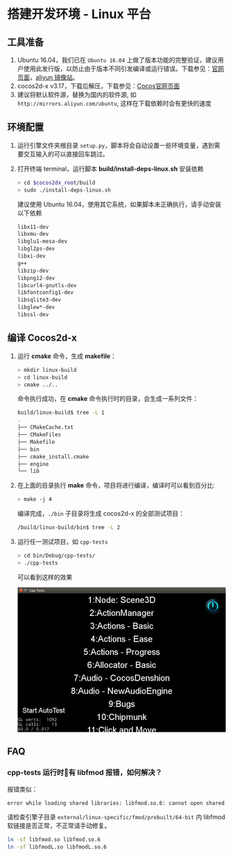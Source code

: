 # 搭建开发环境 - Linux 平台

## 工具准备

1. Ubuntu 16.04，我们已在 `Ubuntu 16.04` 上做了版本功能的完整验证，建议用户使用此发行版，以防止由于版本不同引发编译或运行错误。下载参见：[官网页面](https://www.ubuntu.com/download/desktop)，[aliyun 镜像站](https://mirrors.aliyun.com/ubuntu-releases/16.04/)。
1. cocos2d-x v3.17，下载后解压，下载参见：[Cocos官网页面](http://www.cocos.com/download)
1. 建议将默认软件源，替换为国内的软件源, 如`http://mirrors.aliyun.com/ubuntu`, 这样在下载依赖时会有更快的速度

## 环境配置

1. 运行引擎文件夹根目录 `setup.py`，脚本将会自动设置一些环境变量，遇到需要交互输入的可以直接回车跳过。

1. 打开终端 terminal，运行脚本 __build/install-deps-linux.sh__ 安装依赖

    ```sh
    > cd $cocos2dx_root/build
    > sudo ./install-deps-linux.sh
    ```

    建议使用 Ubuntu 16.04，使用其它系统，如果脚本未正确执行，请手动安装以下依赖

    ```sh
    libx11-dev
    libxmu-dev
    libglu1-mesa-dev
    libgl2ps-dev
    libxi-dev
    g++
    libzip-dev
    libpng12-dev
    libcurl4-gnutls-dev
    libfontconfig1-dev
    libsqlite3-dev
    libglew*-dev
    libssl-dev
    ```

## 编译 Cocos2d-x

1. 运行 __cmake__ 命令，生成 __makefile__：

    ```sh
    > mkdir linux-build
    > cd linux-build
    > cmake ../..
    ```

    命令执行成功，在 __cmake__ 命令执行时的目录，会生成一系列文件：

    ```sh
    build/linux-build$ tree -L 1
    .
    ├── CMakeCache.txt
    ├── CMakeFiles
    ├── Makefile
    ├── bin
    ├── cmake_install.cmake
    ├── engine
    └── lib
    ```

1. 在上面的目录执行 __make__ 命令，项目将进行编译，编译时可以看到百分比:

    ```sh
    > make -j 4
    ```

    编译完成，`./bin` 子目录将生成 cocos2d-x 的全部测试项目：

    ```sh
    /build/linux-build/bin$ tree -L 2
    ```

1. 运行任一测试项目，如 `cpp-tests`

    ```sh
    > cd bin/Debug/cpp-tests/
    > ./cpp-tests
    ```
    可以看到这样的效果

    ![](Linux-img/ubuntu-cpp-tests.png)

## FAQ

### cpp-tests 运行时有 libfmod 报错，如何解决？

报错类似：

```sh
error while loading shared libraries: libfmod.so.6: cannot open shared object file: No such file or directory
```

请检查引擎子目录 `external/linux-specific/fmod/prebuilt/64-bit` 内 libfmod 软链接是否正常，不正常请手动修复。

```sh
ln -sf libfmod.so libfmod.so.6
ln -sf libfmodL.so libfmodL.so.6
```
